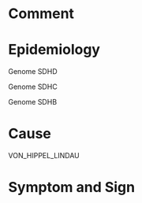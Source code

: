 # Comment

# Epidemiology

Genome SDHD

Genome SDHC

Genome SDHB

# Cause

VON_HIPPEL_LINDAU

# Symptom and Sign

